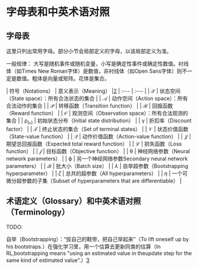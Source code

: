 

<!--
 * @version:
 * @Author:  StevenJokess（蔡舒起） https://github.com/StevenJokess
 * @Date: 2023-04-09 20:32:52
 * @LastEditors:  StevenJokess（蔡舒起） https://github.com/StevenJokess
 * @LastEditTime: 2023-06-04 20:32:53
 * @Description:
 * @Help me: make friends by a867907127@gmail.com and help me get some “foreign” things or service I need in life; 如有帮助，请赞助，失业3年了。![支付宝收款码](https://github.com/StevenJokess/d2rl/blob/master/img/%E6%94%B6.jpg)
 * @TODO::
 * @Reference:
-->
# 字母表和中英术语对照

## 字母表

这里只列出常用字母。部分小节会局部定义的字母，以该局部定义为准。

一般规律： 大写是随机事件或随机变量，小写是确定性事件或确定性数值。衬线体（如Times New Roman字体）是数值，非衬线体（如Open Sans字体）则不一定是数值。粗体是向量或矩阵。花体是集合。


| 符号（Notations）                 | 意义表示（Meaning） |[2]
| :---                     | :--- |
| $\mathcal {S}$           | 状态空间（State space）：所有合法状态的集合 |
| $\mathcal {A}$           | 动作空间（Action space）：所有合法动作的集合 |
| $\mathcal {P}$           | 转移函数（Transition function） |
| $\mathcal {R}$           | 回报函数（Reward function） |
| $\mathcal {O}$           | 观测空间（Observation space）：所有合法观测的集合 |
| $\mathcal {\rho_(o)}$    | 初始状态分布（Initial state distribution） |
| $\mathcal {\gamma}$      | 折扣率（Discount factor） |
| $\mathcal {T}$           | 终止状态的集合（Set of terminal states） |
| $\mathcal {V}$           | 状态价值函数（State-value function） |
| $\mathcal {Q}$           | 动作价值函数（Action-value function） |
| $\mathcal {J}$           | 期望总回报函数（Expected total reward function） |
| $\mathcal {L}$           | 损失函数（Loss function） |
| $\mathcal {f}$           | 目标函数（Objective function） |
| $\mathcal{\theta}$       | 神经网络参数（Neural network parameters） |
| $\mathcal{\phi}$         | 另一个神经网络参数Secondary neural network parameters） |
| $\mathcal {B}$           | 批大小（Batch size） |
| $\lambda$                | 自举超参数（Bootstrapping hyperparameter） |
| $\zeta$                  | 总共的超参数（All hyperparameters） |
| $\eta$                   | 一个可微分超参数的子集（Subset of hyperparameters that are differentiable） |

## 术语定义（Glossary）和中英术语对照（Terminology）

TODO:

自举（Bootstrapping）：“拔自己的鞋带，把自己举起来”（To lift oneself up by his bootstraps.）在强化学习里，用一个估算去更新同类的估算（In RL,bootstrapping means "using an estimated value in theupdate step for the same kind of estimated value".）[3]




[1]: https://zhiqingxiao.github.io/rl-book/zh2019/notation/zh2019notation.html
[2]: https://zhuanlan.zhihu.com/p/510965690
[3]: https://www.youtube.com/watch?v=X2-56QN79zc
